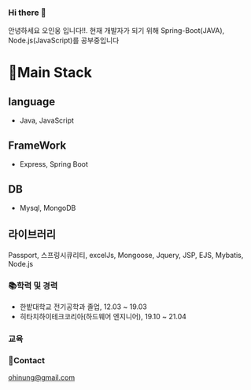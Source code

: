 ### Hi there 👋
안녕하세요 오인웅 입니다!!. 
현재 개발자가 되기 위해 Spring-Boot(JAVA), Node.js(JavaScript)를 공부중입니다

# 🎇Main Stack
## language
- Java, JavaScript
## FrameWork
- Express, Spring Boot
## DB
- Mysql, MongoDB
## 라이브러리
Passport, 스프링시큐리티, excelJs, Mongoose, Jquery, JSP, EJS, Mybatis, Node.js

### 📚학력 및 경력
- 한밭대학교 전기공학과 졸업, 12.03 ~ 19.03
- 히타치하이테크코리아(하드웨어 엔지니어), 19.10 ~ 21.04

### 교육
### 📧Contact
ohinung@gmail.com
